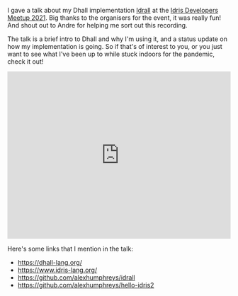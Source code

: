 I gave a talk about my Dhall implementation [Idrall](https://github.com/alexhumphreys/idrall) at the [Idris Developers Meetup 2021](https://github.com/idris-lang/Idris2/wiki/Idris-Developers-Meeting,-April-2021). Big thanks to the organisers for the event, it was really fun! And shout out to Andre for helping me sort out this recording.

The talk is a brief intro to Dhall and why I'm using it, and a status update on how my implementation is going. So if that's of interest to you, or you just want to see what I've been up to while stuck indoors for the pandemic, check it out!

<div style="padding:75% 0 0 0;position:relative;"><iframe src="https://player.vimeo.com/video/543508498?badge=0&amp;autopause=0&amp;player_id=0&amp;app_id=58479" frameborder="0" allow="autoplay; fullscreen; picture-in-picture" allowfullscreen style="position:absolute;top:0;left:0;width:100%;height:100%;" title="Projects in Idris: Writing a Dhall Implementation"></iframe></div><script src="https://player.vimeo.com/api/player.js"></script>

Here's some links that I mention in the talk:

- https://dhall-lang.org/
- https://www.idris-lang.org/
- https://github.com/alexhumphreys/idrall
- https://github.com/alexhumphreys/hello-idris2
